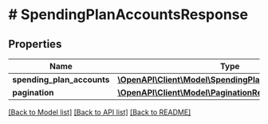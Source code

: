 # # SpendingPlanAccountsResponse

## Properties

Name | Type | Description | Notes
------------ | ------------- | ------------- | -------------
**spending_plan_accounts** | [**\OpenAPI\Client\Model\SpendingPlanAccountResponse[]**](SpendingPlanAccountResponse.md) |  | [optional]
**pagination** | [**\OpenAPI\Client\Model\PaginationResponse**](PaginationResponse.md) |  | [optional]

[[Back to Model list]](../../README.md#models) [[Back to API list]](../../README.md#endpoints) [[Back to README]](../../README.md)
